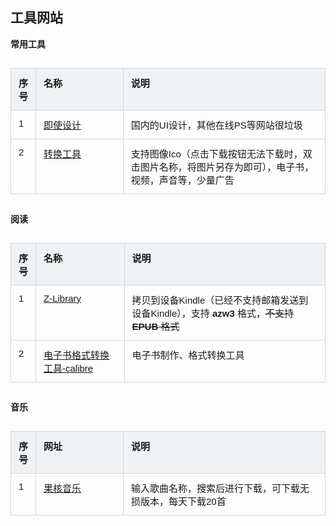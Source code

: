 <style>
.table-container {
    display: flex;
    justify-content: center;
    width: 100%;
}

.excel-table {
    width: 100%;
    border-collapse: collapse;
    font-family: Arial, sans-serif;
    font-size: 15px; /* 设置字体大小 */
    table-layout: fixed; /* 固定表格布局 */
}

.excel-table th, .excel-table td {
    border: 1px solid #d0d7de;
    padding: 12px;
    text-align: left;
    vertical-align: top; 
}

.excel-table th {
    background-color: #f0f3f5;
    font-weight: bold;
}

.excel-table tr:nth-child(even), table tr:nth-child(odd) {
    background-color: transparent; /* 确保所有行背景色一致 */
}

.excel-table tr:hover {
    background-color: inherit;
}
/*

.excel-table tr:nth-child(even) {
    background-color: #f9f9f9;
}

.excel-table tr:hover {
    background-color: #e9e9e9;
}
*/
.excel-table th:nth-child(1), .excel-table td:nth-child(1) {
    /* width: 30%; */
    width:50px;
}

.excel-table th:nth-child(2), .excel-table td:nth-child(2) {
    width: 30%;
}

.excel-table th:nth-child(3), .excel-table td:nth-child(3) {
    width: 70%;
}
</style>

## 工具网站

**常用工具**

<div class="table-container">
    <table class="excel-table">
        <thead>
            <tr>
                <th>序号</th>
                <th>名称</th>
                <th>说明</th>
            </tr>
        </thead>
        <tbody>
            <tr>
                <td>1</td>
                <td><a  target="_blank"  href="https://js.design/workspace">即使设计</a></td>
                <td>国内的UI设计，其他在线PS等网站很垃圾</td>
            </tr>
              <tr>
                <td>2</td>
                <td><a  target="_blank"  href="https://www.aconvert.com/">转换工具</a></td>
                <td>支持图像Ico（点击下载按钮无法下载时，双击图片名称，将图片另存为即可），电子书，视频，声音等，少量广告</td>
            </tr>
        </tbody>
    </table>
</div>




**阅读**

<div class="table-container">
    <table class="excel-table">
        <thead>
            <tr>
                <th>序号</th>
                <th>名称</th>
                <th>说明</th>
            </tr>
        </thead>
        <tbody>
            <tr>
                <td>1</td>
                <td><a  target="_blank"  href="https://zh.go-to-library.sk/">Z-Library</a></td>
                <td>
                    拷贝到设备Kindle（已经不支持邮箱发送到设备Kindle），支持 <b>azw3</b> 格式，<del>不支持 <b>EPUB</b> 格式 </del>
                </td>
            </tr>
              <tr>
                <td>2</td>
                <td><a  target="_blank" href="https://calibre-ebook.com/download">电子书格式转换工具-calibre</a></td>
                <td>电子书制作、格式转换工具</td>
            </tr>
        </tbody>
    </table>
</div>


**音乐**

<div class="table-container">
    <table class="excel-table">
        <thead>
            <tr>
                <th>序号</th>
                <th>网址</th>
                <th>说明</th>
            </tr>
        </thead>
        <tbody>
            <tr>
                <td>1</td>
                <td><a  target="_blank" href="https://ghyinyue.com/">果核音乐</a></td>
                <td>输入歌曲名称，搜索后进行下载，可下载无损版本，每天下载20首</td>
            </tr>
        </tbody>
    </table>
</div>


